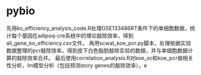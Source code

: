 # pybio
先用ko_efficiency_analysis_code.R处理GSE133486RT条件下的单细胞数据，统计每个基因在adipoq-cre系统中的理论敲除效率，得到all_gene_ko_efficiency.csv文件。
再用scwat_koe_pcr.py脚本，处理依据实验数据整理的pcr敲除效率，得到皮下白色脂肪敲除实验的数据，并与单细胞数据计算的敲除效率合并。
最后使用correlation_analysis.R对koe_sc和koe_pcr做相关性分析，lm模型分析（包括预测story genes的敲除效率）。e
